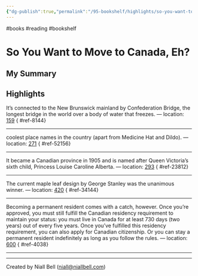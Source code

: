 ```yaml
---
{"dg-publish":true,"permalink":"/95-bookshelf/highlights/so-you-want-to-move-to-canada-eh-by-jennifer-mc-cartney/","hide":true,"noteIcon":"","created":"2024-10-30T06:24:18.509-07:00","updated":"2024-10-30T06:46:02.521-07:00"}
---
```


#books #reading #bookshelf

# So You Want to Move to Canada, Eh?
## My Summary


## Highlights

It’s connected to the New Brunswick mainland by Confederation Bridge, the longest bridge in the world over a body of water that freezes. — location: [159]()
{ #ref-8144}


---
coolest place names in the country (apart from Medicine Hat and Dildo). — location: [271]()
{ #ref-52156}


---
It became a Canadian province in 1905 and is named after Queen Victoria’s sixth child, Princess Louise Caroline Alberta. — location: [293]()
{ #ref-23812}


---
The current maple leaf design by George Stanley was the unanimous winner. — location: [420]()
{ #ref-34144}


---
Becoming a permanent resident comes with a catch, however. Once you’re approved, you must still fulfill the Canadian residency requirement to maintain your status: you must live in Canada for at least 730 days (two years) out of every five years. Once you’ve fulfilled this residency requirement, you can also apply for Canadian citizenship. Or you can stay a permanent resident indefinitely as long as you follow the rules. — location: [600]()
{ #ref-4038}


---


---
Created by Niall Bell (niall@niallbell.com)
